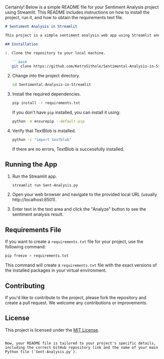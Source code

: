 Certainly! Below is a simple README file for your Sentiment Analysis project using Streamlit. This README includes instructions on how to install the project, run it, and how to obtain the requirements text file.

```markdown
# Sentiment Analysis in Streamlit

This project is a simple sentiment analysis web app using Streamlit and TextBlob.

## Installation

1. Clone the repository to your local machine.

   ```bash
   git clone https://github.com/KetroSithole/Sentimental-Analysis-in-Streamlit.git
   ```

2. Change into the project directory.

   ```bash
   cd Sentimental-Analysis-in-Streamlit
   ```

3. Install the required dependencies.

   ```bash
   pip install -r requirements.txt
   ```

   If you don't have `pip` installed, you can install it using:

   ```bash
   python -m ensurepip --default-pip
   ```

4. Verify that TextBlob is installed.

   ```bash
   python -c "import textblob"
   ```

   If there are no errors, TextBlob is successfully installed.

## Running the App

1. Run the Streamlit app.

   ```bash
   streamlit run Sent-Analysis.py
   ```

2. Open your web browser and navigate to the provided local URL (usually http://localhost:8501).

3. Enter text in the text area and click the "Analyze" button to see the sentiment analysis result.

## Requirements File

If you want to create a `requirements.txt` file for your project, use the following command:

```bash
pip freeze > requirements.txt
```

This command will create a `requirements.txt` file with the exact versions of the installed packages in your virtual environment.

## Contributing

If you'd like to contribute to the project, please fork the repository and create a pull request. We welcome any contributions or improvements.

## License

This project is licensed under the [MIT License](LICENSE).
```

Now, your README file is tailored to your project's specific details, including the correct GitHub repository link and the name of your main Python file (`Sent-Analysis.py`).
